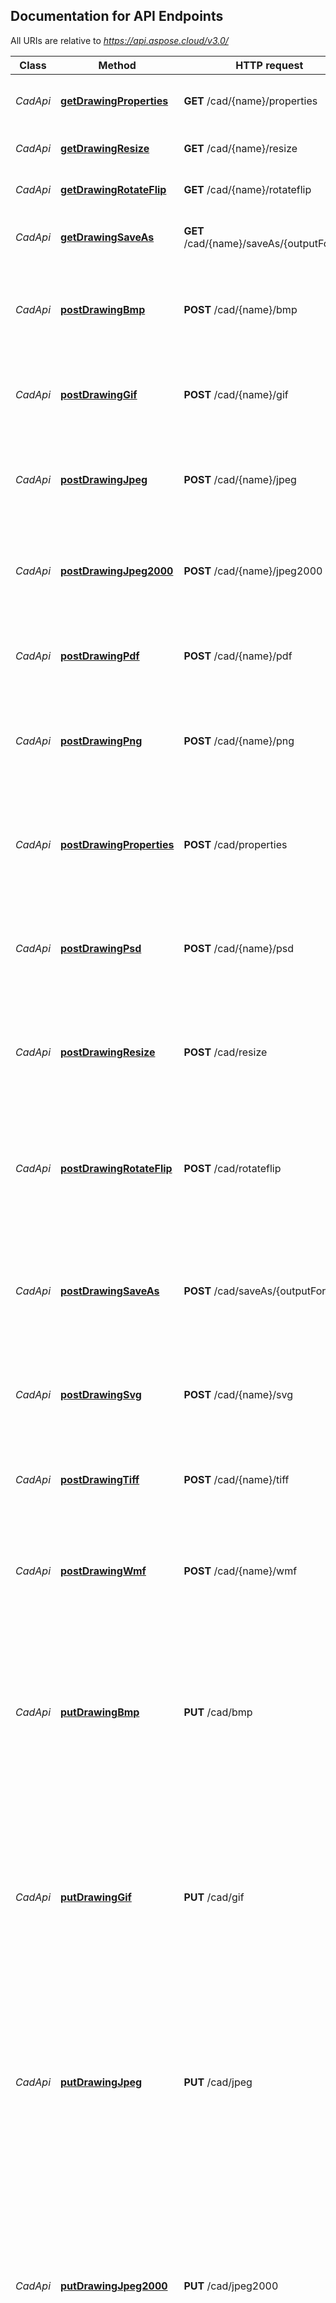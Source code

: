 ﻿## Documentation for API Endpoints

All URIs are relative to *https://api.aspose.cloud/v3.0/*

Class | Method | HTTP request | Description
------------ | ------------- | ------------- | -------------
*CadApi* | [**getDrawingProperties**](CadApi.md#getDrawingProperties) | **GET** /cad/\{name}/properties | Retrieves info about an existing drawing. 
*CadApi* | [**getDrawingResize**](CadApi.md#getDrawingResize) | **GET** /cad/\{name}/resize | Resize an existing drawing.
*CadApi* | [**getDrawingRotateFlip**](CadApi.md#getDrawingRotateFlip) | **GET** /cad/\{name}/rotateflip | Rotate/flip an existing drawing.
*CadApi* | [**getDrawingSaveAs**](CadApi.md#getDrawingSaveAs) | **GET** /cad/\{name}/saveAs/\{outputFormat} | Export an existing drawing to another format.
*CadApi* | [**postDrawingBmp**](CadApi.md#postDrawingBmp) | **POST** /cad/\{name}/bmp | Export an existing drawing to BMP format with export settings specified.
*CadApi* | [**postDrawingGif**](CadApi.md#postDrawingGif) | **POST** /cad/\{name}/gif | Export an existing drawing into GIF format with export settings specified.
*CadApi* | [**postDrawingJpeg**](CadApi.md#postDrawingJpeg) | **POST** /cad/\{name}/jpeg | Export an existing drawing into JPEG format with export settings specified.
*CadApi* | [**postDrawingJpeg2000**](CadApi.md#postDrawingJpeg2000) | **POST** /cad/\{name}/jpeg2000 | Export an existing drawing into JPEG2000 format with export settings specified.
*CadApi* | [**postDrawingPdf**](CadApi.md#postDrawingPdf) | **POST** /cad/\{name}/pdf | Export an existing drawing to PDF format with export settings specified.
*CadApi* | [**postDrawingPng**](CadApi.md#postDrawingPng) | **POST** /cad/\{name}/png | Export an existing drawing into PNG format with export settings specified.
*CadApi* | [**postDrawingProperties**](CadApi.md#postDrawingProperties) | **POST** /cad/properties | Retrieves info about drawing which is passed as a zero-indexed multipart/form-data content or as raw body stream.
*CadApi* | [**postDrawingPsd**](CadApi.md#postDrawingPsd) | **POST** /cad/\{name}/psd | Export an existing drawing into PSD format with export settings specified.
*CadApi* | [**postDrawingResize**](CadApi.md#postDrawingResize) | **POST** /cad/resize | Resize a drawing. Drawing data is passed as a zero-indexed multipart/form-data content or as raw body stream.
*CadApi* | [**postDrawingRotateFlip**](CadApi.md#postDrawingRotateFlip) | **POST** /cad/rotateflip | Rotate/flip a drawing. Drawing data is passed as a zero-indexed multipart/form-data content or as raw body stream.
*CadApi* | [**postDrawingSaveAs**](CadApi.md#postDrawingSaveAs) | **POST** /cad/saveAs/\{outputFormat} | Export existing drawing to another format. Drawing data is passed as zero-indexed multipart/form-data content or as raw body stream. 
*CadApi* | [**postDrawingSvg**](CadApi.md#postDrawingSvg) | **POST** /cad/\{name}/svg | Export an existing drawing to SVG format with export settings specified.
*CadApi* | [**postDrawingTiff**](CadApi.md#postDrawingTiff) | **POST** /cad/\{name}/tiff | Export an existing drawing into TIFF format with export settings specified.
*CadApi* | [**postDrawingWmf**](CadApi.md#postDrawingWmf) | **POST** /cad/\{name}/wmf | Export an existing drawing to WMF format with export settings specified.
*CadApi* | [**putDrawingBmp**](CadApi.md#putDrawingBmp) | **PUT** /cad/bmp | Export drawing to BMP format. Drawing data is passed as zero-indexed multipart/form-data as well as export BMP options serialized as JSON. Order of drawing data and BMP options could vary.
*CadApi* | [**putDrawingGif**](CadApi.md#putDrawingGif) | **PUT** /cad/gif | Export drawing to GIF format. Drawing data is passed as zero-indexed multipart/form-data as well as export GIF options serialized as JSON. Order of drawing data and GIF options could vary.
*CadApi* | [**putDrawingJpeg**](CadApi.md#putDrawingJpeg) | **PUT** /cad/jpeg | Export drawing to JPEG format. Drawing data is passed as zero-indexed multipart/form-data as well as export JPEG options serialized as JSON. Order of drawing data and JPEG options could vary.
*CadApi* | [**putDrawingJpeg2000**](CadApi.md#putDrawingJpeg2000) | **PUT** /cad/jpeg2000 | Export drawing to JPEG2000 format. Drawing data is passed as zero-indexed multipart/form-data as well as export JPEG2000 options serialized as JSON. Order of drawing data and JPEG2000 options could vary.
*CadApi* | [**putDrawingPdf**](CadApi.md#putDrawingPdf) | **PUT** /cad/pdf | Export drawing to PDF format. Drawing data is passed as zero-indexed multipart/form-data as well as export PDF options serialized as JSON. Order of drawing data and PDF options could vary.
*CadApi* | [**putDrawingPng**](CadApi.md#putDrawingPng) | **PUT** /cad/png | Export drawing to PNG format. Drawing data is passed as zero-indexed multipart/form-data as well as export PNG options serialized as JSON. Order of drawing data and PNG options could vary.
*CadApi* | [**putDrawingPsd**](CadApi.md#putDrawingPsd) | **PUT** /cad/psd | Export drawing to PSD format. Drawing data is passed as zero-indexed multipart/form-data as well as export PSD options serialized as JSON. Order of drawing data and PSD options could vary.
*CadApi* | [**putDrawingSvg**](CadApi.md#putDrawingSvg) | **PUT** /cad/svg | Export drawing to SVG format. Drawing data is passed as zero-indexed multipart/form-data as well as export SVG options serialized as JSON. Order of drawing data and SVG options could vary.
*CadApi* | [**putDrawingTiff**](CadApi.md#putDrawingTiff) | **PUT** /cad/tiff | Export drawing to TIFF format. Drawing data is passed as zero-indexed multipart/form-data as well as export TIFF options serialized as JSON. Order of drawing data and TIFF options could vary.
*CadApi* | [**putDrawingWmf**](CadApi.md#putDrawingWmf) | **PUT** /cad/wmf | Export drawing to WMF format. Drawing data is passed as zero-indexed multipart/form-data as well as export WMF options serialized as JSON. Order of drawing data and WMF options could vary.

## Documentation for Models

Class | Description
----- | -----
[**BmpOptionsDTO**](BmpOptionsDTO.md) | Export options for BMP format
[**CadRasterizationOptionsDTO**](CadRasterizationOptionsDTO.md) | Raster export options
[**CadResponse**](CadResponse.md) | Represents information about a drawing.
[**Cff2Properties**](Cff2Properties.md) | Represents information about CFF2 drawing.
[**Color**](Color.md) | The color of the pixel.
[**DgnProperties**](DgnProperties.md) | Represents information about DGN drawing.
[**DrawingOptionsBaseDTO**](DrawingOptionsBaseDTO.md) | Image options base class
[**DwfProperties**](DwfProperties.md) | Represents information about DWF drawing.
[**DwgProperties**](DwgProperties.md) | Represents information about DWG drawing.
[**DxfProperties**](DxfProperties.md) | Represents information about DXF drawing.
[**GifOptionsDTO**](GifOptionsDTO.md) | Export options for GIF format
[**GraphicsOptions**](GraphicsOptions.md) | Represents graphics options for embedded bitmap.
[**IfcProperties**](IfcProperties.md) | Represents information about IFC drawing.
[**IgsProperties**](IgsProperties.md) | Represents information about IGS drawing.
[**Jpeg2000OptionsDTO**](Jpeg2000OptionsDTO.md) | Export options for JPEG2000 format
[**JpegOptionsDTO**](JpegOptionsDTO.md) | Export options for JPEG format
[**PdfDocumentInfo**](PdfDocumentInfo.md) | This class represents set of metadata for document description.
[**PdfDocumentOptions**](PdfDocumentOptions.md) | The PDF options.
[**PdfOptionsDTO**](PdfOptionsDTO.md) | Export options for PDF format
[**PenOptions**](PenOptions.md) | Drawing pen options
[**PngOptionsDTO**](PngOptionsDTO.md) | Export options for PNG format
[**PsdOptionsDTO**](PsdOptionsDTO.md) | Export options for PSD format
[**RdOptimizerSettings**](RdOptimizerSettings.md) | RD optimizer settings class
[**ResolutionSetting**](ResolutionSetting.md) | The resolution setting for image save options.
[**StlProperties**](StlProperties.md) | Represents information about STL drawing.
[**SvgOptionsDTO**](SvgOptionsDTO.md) | Export options for SVG format
[**TiffOptionsDTO**](TiffOptionsDTO.md) | Export options for TIFF format
[**VectorRasterizationOptionsDTO**](VectorRasterizationOptionsDTO.md) | Base raster export options class
[**WmfOptionsDTO**](WmfOptionsDTO.md) | Export options for WMF format
